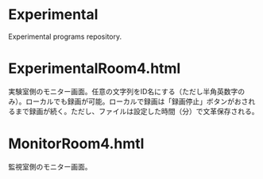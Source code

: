 # Experimental
Experimental programs repository.

# ExperimentalRoom4.html
実験室側のモニター画面。任意の文字列をID名にする（ただし半角英数字のみ）。ローカルでも録画が可能。ローカルで録画は「録画停止」ボタンがおされるまで録画が続く。ただし、ファイルは設定した時間（分）で文革保存される。

# MonitorRoom4.hmtl
監視室側のモニター画面。

